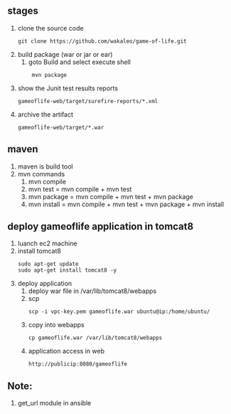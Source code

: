 ## stages 
   1. clone the source code 
      ```
      git clone https://github.com/wakaleo/game-of-life.git
      ```
   2. build package (war or jar or ear)
      1. goto Build and select execute shell
         ```
          mvn package
         ```
   3. show the  Junit test results reports
      ```
      gameoflife-web/target/surefire-reports/*.xml
      ```
   4. archive the artifact 
      ```
      gameoflife-web/target/*.war
      ``` 

## maven 
   1. maven is build tool
   2. mvn commands
      1. mvn compile 
      2. mvn test  = mvn compile + mvn test
      3. mvn package = mvn compile + mvn test + mvn package
      4. mvn install = mvn compile + mvn test + mvn package + mvn install  

## deploy gameoflife application in tomcat8 
   1. luanch ec2 machine
   2. install tomcat8
      ```
      sudo apt-get update
      sudo apt-get install tomcat8 -y
      ```
   3. deploy application 
       1. deploy war file in /var/lib/tomcat8/webapps 
       2. scp 
          ```
          scp -i vpc-key.pem gameoflife.war ubuntu@ip:/home/ubuntu/
          ```
       3. copy into webapps 
          ```
          cp gameoflife.war /var/lib/tomcat8/webapps
          ```
       4. application access in web
          ```
          http://publicip:8080/gameoflife
          ```
      
## Note: 
  1. get_url module in ansible